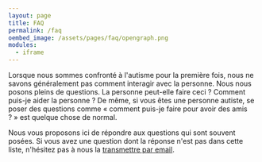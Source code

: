 ```yaml
---
layout: page
title: FAQ
permalink: /faq
oembed_image: /assets/pages/faq/opengraph.png
modules:
  - iframe
---
```


Lorsque nous sommes confronté à l'autisme pour la première fois, nous ne savons généralement pas comment interagir avec la personne. Nous nous posons pleins de questions. La personne peut-elle faire ceci&nbsp;? Comment puis-je aider la personne&nbsp;?
De même, si vous êtes une personne autiste, se poser des questions comme «&nbsp;comment puis-je faire pour avoir des amis ?&nbsp;» est quelque chose de normal.

Nous vous proposons ici de répondre aux questions qui sont souvent posées.
Si vous avez une question dont la réponse n'est pas dans cette liste, n'hésitez pas à nous la [transmettre par email](/a-propos#nous-contacter).

<div class="center">
 <amp-iframe width="800" height="600" sandbox="allow-scripts allow-top-navigation allow-same-origin" src="https://autisme.github.io/html/faq.html" scrolling="no">
  <amp-img layout="fill" src="{{ site.amp_img_cache_url }}/html/faq.png" placeholder></amp-img>
 </amp-iframe>
</div>




